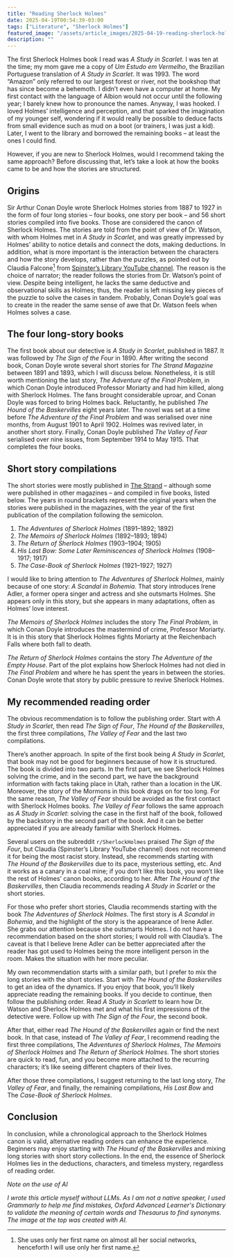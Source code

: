 ```yaml
---
title: "Reading Sherlock Holmes"
date: 2025-04-19T00:54:39-03:00
tags: ["Literature", "Sherlock Holmes"]
featured_image: "/assets/article_images/2025-04-19-reading-sherlock-holmes/sherlock-holmes-accessories.png"
description: ""
---
```


The first Sherlock Holmes book I read was _A Study in Scarlet_. I was ten at the time; my mom gave me a copy of _Um Estudo em Vermelho_, the Brazilian Portuguese translation of _A Study in Scarlet_. It was 1993. The word “Amazon” only referred to our largest forest or river, not the bookshop that has since become a behemoth. I didn’t even have a computer at home. My first contact with the language of Albion would not occur until the following year; I barely knew how to pronounce the names. Anyway, I was hooked. I loved Holmes’ intelligence and perception, and that sparked the imagination of my younger self, wondering if it would really be possible to deduce facts from small evidence such as mud on a boot (or trainers, I was just a kid). Later, I went to the library and borrowed the remaining books – at least the ones I could find.

However, if you are new to Sherlock Holmes, would I recommend taking the same approach? Before discussing that, let’s take a look at how the books came to be and how the stories are structured.

## Origins

Sir Arthur Conan Doyle wrote Sherlock Holmes stories from 1887 to 1927 in the form of four long stories – four books, one story per book – and 56 short stories compiled into five books. Those are considered the canon of Sherlock Holmes. The stories are told from the point of view of Dr. Watson, with whom Holmes met in _A Study in Scarlet_, and was greatly impressed by Holmes’ ability to notice details and connect the dots, making deductions. In addition, what is more important is the interaction between the characters and how the story develops, rather than the puzzles, as pointed out by Claudia Falcone[^1] from [Spinster’s Library YouTube channel](https://www.youtube.com/watch?v=NsF6ln8pyyU). The reason is the choice of narrator; the reader follows the stories from Dr. Watson’s point of view. Despite being intelligent, he lacks the same deductive and observational skills as Holmes; thus, the reader is left missing key pieces of the puzzle to solve the cases in tandem. Probably, Conan Doyle’s goal was to create in the reader the same sense of awe that Dr. Watson feels when Holmes solves a case.

## The four long-story books

The first book about our detective is _A Study in Scarlet_, published in 1887. It was followed by _The Sign of the Four_ in 1890. After writing the second book, Conan Doyle wrote several short stories for _The Strand Magazine_ between 1891 and 1893, which I will discuss below. Nonetheless, it is still worth mentioning the last story, _The Adventure of the Final Problem_, in which Conan Doyle introduced Professor Moriarty and had him killed, along with Sherlock Holmes. The fans brought considerable uproar, and Conan Doyle was forced to bring Holmes back. Reluctantly, he published _The Hound of the Baskervilles_ eight years later. The novel was set at a time before _The Adventure of the Final Problem_ and was serialised over nine months, from August 1901 to April 1902. Holmes was revived later, in another short story. Finally, Conan Doyle published _The Valley of Fear_ serialised over nine issues, from September 1914 to May 1915. That completes the four books.

## Short story compilations

The short stories were mostly published in [The Strand](https://en.wikipedia.org/wiki/The_Strand_Magazine) – although some were published in other magazines – and compiled in five books, listed below. The years in round brackets represent the original years when the stories were published in the magazines, with the year of the first publication of the compilation following the semicolon.

1. _The Adventures of Sherlock Holmes_ (1891–1892; 1892)
2. _The Memoirs of Sherlock Holmes_ (1892–1893; 1894)
3. _The Return of Sherlock Holmes_ (1903–1904; 1905)
4. _His Last Bow: Some Later Reminiscences of Sherlock Holmes_ (1908–1917; 1917)
5. _The Case-Book of Sherlock Holmes_ (1921–1927; 1927)

I would like to bring attention to _The Adventures of Sherlock Holmes_, mainly because of one story: _A Scandal in Bohemia_. That story introduces Irene Adler, a former opera singer and actress and she outsmarts Holmes. She appears only in this story, but she appears in many adaptations, often as Holmes’ love interest.

_The Memoirs of Sherlock Holmes_ includes the story _The Final Problem_, in which Conan Doyle introduces the mastermind of crime, Professor Moriarty. It is in this story that Sherlock Holmes fights Moriarty at the Reichenbach Falls where both fall to death.

_The Return of Sherlock Holmes_ contains the story _The Adventure of the Empty House_. Part of the plot explains how Sherlock Holmes had not died in _The Final Problem_ and where he has spent the years in between the stories. Conan Doyle wrote that story by public pressure to revive Sherlock Holmes.

## My recommended reading order

The obvious recommendation is to follow the publishing order. Start with _A Study in Scarlet_, then read _The Sign of Four_, _The Hound of the Baskervilles_, the first three compilations, _The Valley of Fear_ and the last two compilations.

There’s another approach. In spite of the first book being _A Study in Scarlet_, that book may not be good for beginners because of how it is structured. The book is divided into two parts. In the first part, we see Sherlock Holmes solving the crime, and in the second part, we have the background information with facts taking place in Utah, rather than a location in the UK. Moreover, the story of the Mormons in this book drags on for too long. For the same reason, _The Valley of Fear_ should be avoided as the first contact with Sherlock Holmes books. _The Valley of Fear_ follows the same approach as _A Study in Scarlet_: solving the case in the first half of the book, followed by the backstory in the second part of the book. And it can be better appreciated if you are already familiar with Sherlock Holmes.

Several users on the subreddit `r/SherlockHolmes` praised _The Sign of the Four_, but Claudia (Spinster’s Library YouTube channel) does not recommend it for being the most racist story. Instead, she recommends starting with _The Hound of the Baskervilles_ due to its pace, mysterious setting, etc. And it works as a canary in a coal mine; if you don’t like this book, you won’t like the rest of Holmes’ canon books, according to her. After _The Hound of the Baskervilles_, then Claudia recommends reading _A Study in Scarlet_ or the short stories.

For those who prefer short stories, Claudia recommends starting with the book _The Adventures of Sherlock Holmes_. The first story is _A Scandal in Bohemia_, and the highlight of the story is the appearance of Irene Adler. She grabs our attention because she outsmarts Holmes. I do not have a recommendation based on the short stories; I would roll with Claudia’s. The caveat is that I believe Irene Adler can be better appreciated after the reader has got used to Holmes being the more intelligent person in the room. Makes the situation with her more peculiar.

My own recommendation starts with a similar path, but I prefer to mix the long stories with the short stories. Start with _The Hound of the Baskervilles_ to get an idea of the dynamics. If you enjoy that book, you’ll likely appreciate reading the remaining books. If you decide to continue, then follow the publishing order. Read _A Study in Scarlett_ to learn how Dr. Watson and Sherlock Holmes met and what his first impressions of the detective were. Follow up with _The Sign of the Four_, the second book.

After that, either read _The Hound of the Baskervilles_ again or find the next book. In that case, instead of _The Valley of Fear_, I recommend reading the first three compilations, The _Adventures of Sherlock Holmes_, _The Memoirs of Sherlock Holmes_ and _The Return of Sherlock Holmes_. The short stories are quick to read, fun, and you become more attached to the recurring characters; it’s like seeing different chapters of their lives.

After those three compilations, I suggest returning to the last long story, _The Valley of Fear_, and finally, the remaining compilations, _His Last Bow_ and The _Case-Book of Sherlock Holmes_.

## Conclusion

In conclusion, while a chronological approach to the Sherlock Holmes canon is valid, alternative reading orders can enhance the experience. Beginners may enjoy starting with _The Hound of the Baskervilles_ and mixing long stories with short story collections. In the end, the essence of Sherlock Holmes lies in the deductions, characters, and timeless mystery, regardless of reading order.

*Note on the use of AI*

*I wrote this article myself without LLMs. As I am not a native speaker, I used Grammarly to help me find mistakes, Oxford Advanced Learner's Dictionary to validate the meaning of certain words and Thesaurus to find synonyms. The image at the top was created with AI.*

[^1]: She uses only her first name on almost all her social networks, henceforth I will use only her first name.

